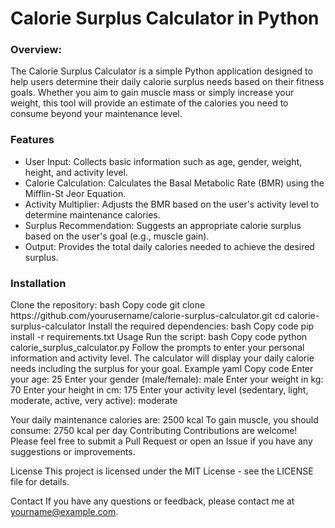 # Calorie Surplus Calculator in Python
<h3>Overview:</h3>
<p>The Calorie Surplus Calculator is a simple Python application designed to help users determine their daily calorie surplus needs based on their fitness goals. Whether you aim to gain muscle mass or simply increase your weight, this tool will provide an estimate of the calories you need to consume beyond your maintenance level.</p>
<h3>Features</h3>
<ul>
<li>User Input: Collects basic information such as age, gender, weight, height, and activity level.</li>
<li>Calorie Calculation: Calculates the Basal Metabolic Rate (BMR) using the Mifflin-St Jeor Equation.</li>
<li>Activity Multiplier: Adjusts the BMR based on the user's activity level to determine maintenance calories.</li>
<li>Surplus Recommendation: Suggests an appropriate calorie surplus based on the user's goal (e.g., muscle gain).</li>
<li>Output: Provides the total daily calories needed to achieve the desired surplus.</li>
</ul>
<h3>Installation</h3>
Clone the repository:
bash
Copy code
git clone https://github.com/yourusername/calorie-surplus-calculator.git
cd calorie-surplus-calculator
Install the required dependencies:
bash
Copy code
pip install -r requirements.txt
Usage
Run the script:
bash
Copy code
python calorie_surplus_calculator.py
Follow the prompts to enter your personal information and activity level.
The calculator will display your daily calorie needs including the surplus for your goal.
Example
yaml
Copy code
Enter your age: 25
Enter your gender (male/female): male
Enter your weight in kg: 70
Enter your height in cm: 175
Enter your activity level (sedentary, light, moderate, active, very active): moderate

Your daily maintenance calories are: 2500 kcal
To gain muscle, you should consume: 2750 kcal per day
Contributing
Contributions are welcome! Please feel free to submit a Pull Request or open an Issue if you have any suggestions or improvements.

License
This project is licensed under the MIT License - see the LICENSE file for details.

Contact
If you have any questions or feedback, please contact me at yourname@example.com.
